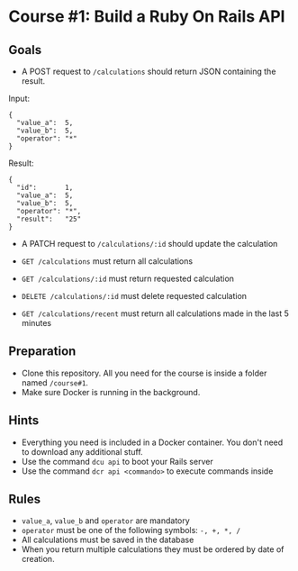 # Course #1: Build a Ruby On Rails API

## Goals

* A POST request to `/calculations` should return JSON containing the result.

Input:
```
{
  "value_a":  5,
  "value_b":  5,
  "operator": "*"
}
```

Result:
```
{
  "id":       1,
  "value_a":  5,
  "value_b":  5,
  "operator": "*",
  "result":   "25"
}
```

* A PATCH request to `/calculations/:id` should update the calculation

* `GET /calculations` must return all calculations

* `GET /calculations/:id` must return requested calculation

* `DELETE /calculations/:id` must delete requested calculation

* `GET /calculations/recent` must return all calculations made in the last 5 minutes



## Preparation
* Clone this repository. All you need for the course is inside a folder named `/course#1`.
* Make sure Docker is running in the background.

## Hints
* Everything you need is included in a Docker container. You don't need to download
any additional stuff.
* Use the command `dcu api` to boot your Rails server
* Use the command `dcr api <commando>` to execute commands inside 

## Rules
* `value_a`, `value_b` and `operator` are mandatory
* `operator` must be one of the following symbols: `-, +, *, /`
* All calculations must be saved in the database
* When you return multiple calculations they must be ordered by date of creation.
